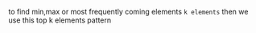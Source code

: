 to find min,max or most frequently coming elements `k elements` then we use this top k elements pattern

